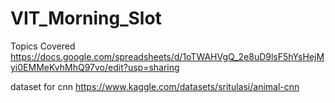 # VIT_Morning_Slot
Topics Covered   
https://docs.google.com/spreadsheets/d/1oTWAHVgQ_2e8uD9lsF5hYsHejMyi0EMMeKvhMhQ97vo/edit?usp=sharing

dataset for cnn
https://www.kaggle.com/datasets/sritulasi/animal-cnn
